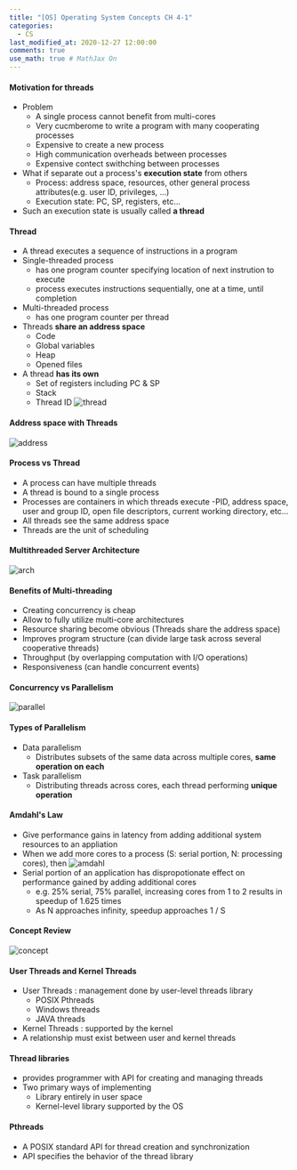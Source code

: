 ```yaml
---
title: "[OS] Operating System Concepts CH 4-1"
categories: 
  - CS
last_modified_at: 2020-12-27 12:00:00
comments: true
use_math: true # MathJax On
---
```


#### Motivation for threads
- Problem
  - A single process cannot benefit from multi-cores
  - Very cucmberome to write a program with many cooperating processes
  - Expensive to create a new process
  - High communication overheads between processes
  - Expensive contect swithching between processes
- What if separate out a process's **execution state** from others
  - Process: address space, resources, other general process attributes(e.g. user ID, privileges, ...)
  - Execution state: PC, SP, registers, etc...
- Such an execution state is usually called **a thread**

#### Thread
- A thread executes a sequence of instructions in a program
- Single-threaded process
  - has one program counter specifying location of next instrution to execute
  - process executes instructions sequentially, one at a time, until completion
- Multi-threaded process
  - has one program counter per thread
- Threads **share an address space**
  - Code
  - Global variables
  - Heap
  - Opened files
- A thread **has its own**
  - Set of registers including PC & SP
  - Stack
  - Thread ID
![thread](https://user-images.githubusercontent.com/62474292/103384596-51f30700-4b3a-11eb-89f3-e54cc1156830.JPG)

#### Address space with Threads
![address](https://user-images.githubusercontent.com/62474292/103384671-97173900-4b3a-11eb-8bbd-5fea18f5821d.JPG)

#### Process vs Thread
- A process can have multiple threads
- A thread is bound to a single process
- Processes are containers in which threads execute
  -PID, address space, user and group ID, open file descriptors, current working directory, etc...
- All threads see the same address space
- Threads are the unit of scheduling

#### Multithreaded Server Architecture
![arch](https://user-images.githubusercontent.com/62474292/103385000-f0cc3300-4b3b-11eb-9c61-774f701f2ab2.JPG)

#### Benefits of Multi-threading
- Creating concurrency is cheap
- Allow to fully utilize multi-core architectures
- Resource sharing become obvious (Threads share the address space)
- Improves program structure (can divide large task across several cooperative threads)
- Throughput (by overlapping computation with I/O operations)
- Responsiveness (can handle concurrent events)

#### Concurrency vs Parallelism
![parallel](https://user-images.githubusercontent.com/62474292/103385495-0f332e00-4b3e-11eb-8b52-3246eda21651.JPG)

#### Types of Parallelism
- Data parallelism
  - Distributes subsets of the same data across multiple cores, **same operation on each**
- Task parallelism
  - Distributing threads across cores, each thread performing **unique operation**


#### Amdahl's Law
- Give performance gains in latency from adding additional system resources to an appliation
- When we add more cores to a process (S: serial portion, N: processing cores), then
![amdahl](https://user-images.githubusercontent.com/62474292/103390404-9e990b00-4b57-11eb-8955-7f1c2cca0b20.JPG)
- Serial portion of an application has dispropotionate effect on performance gained by adding additional cores
  - e.g. 25% serial, 75% parallel, increasing cores from 1 to 2 results in speedup of 1.625 times
  - As N approaches infinity, speedup approaches 1 / S

#### Concept Review
![concept](https://user-images.githubusercontent.com/62474292/103390405-9fca3800-4b57-11eb-8aba-e12a5f1b9a98.png)  

#### User Threads and Kernel Threads
- User Threads : management done by user-level threads library
  - POSIX Pthreads
  - Windows threads
  - JAVA threads
- Kernel Threads : supported by the kernel
- A relationship must exist between user and kernel threads

#### Thread libraries
- provides programmer with API for creating and managing threads
- Two primary ways of implementing
  - Library entirely in user space
  - Kernel-level library supported by the OS
  
#### Pthreads
- A POSIX standard API for thread creation and synchronization
- API specifies the behavior of the thread library


